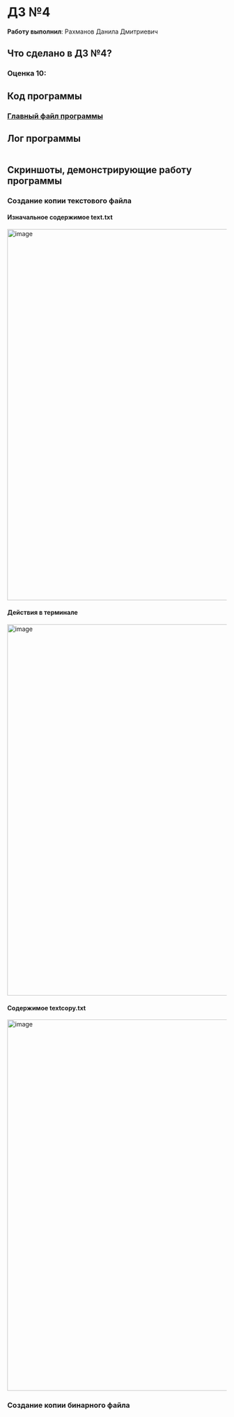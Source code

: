 # ДЗ №4

__Работу выполнил__: Рахманов Данила Дмитриевич

## Что сделано в ДЗ №4?

### Оценка 10:


## Код программы
### [Главный файл программы](main.cpp)

## Лог программы
```

```

## Скриншоты, демонстрирующие работу программы

### Создание копии текстового файла

#### Изначальное содержимое text.txt
<img width="850" alt="image" src="https://github.com/flowykk/operating-sys-hse/assets/71427624/a0976234-cf63-4d00-9701-10bda078a53a">

#### Действия в терминале
<img width="850" alt="image" src="https://github.com/flowykk/operating-sys-hse/assets/71427624/b9266e07-cfe8-4568-b78f-5ba1202fde6a">

#### Содержимое textcopy.txt
<img width="850" alt="image" src="https://github.com/flowykk/operating-sys-hse/assets/71427624/ac3c730f-abe2-4922-ac6e-695c811d50c8">

### Создание копии бинарного файла

